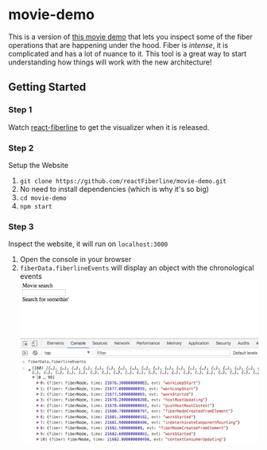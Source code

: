 # movie-demo 
This is a version of [this movie demo](https://codesandbox.io/s/5zk7x551vk) that lets you inspect some of the fiber operations that are happening under the hood.  Fiber is *intense*, it is complicated and has a lot of nuance to it. This tool is a great way to start understanding how things will work with the new architecture!

## Getting Started
### Step 1
Watch [react-fiberline](https://github.com/reactFiberline/react-fiberline) to get the visualizer when it is released.

### Step 2
Setup the Website

1. `git clone https://github.com/reactFiberline/movie-demo.git`
2. No need to install dependencies (which is why it's so big)
3. `cd movie-demo`
4. `npm start`

### Step 3
Inspect the website, it will run on `localhost:3000`

1. Open the console in your browser
2. `fiberData.fiberlineEvents` will display an object with the chronological events 
![console pic](https://github.com/reactFiberline/movie-demo/blob/dev/console.jpg)

